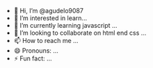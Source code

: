 - 👋 Hi, I’m @agudelo9087
- 👀 I’m interested in learn...
- 🌱 I’m currently learning javascript ...
- 💞️ I’m looking to collaborate on html end css ...
- 📫 How to reach me ...
- 😄 Pronouns: ...
- ⚡ Fun fact: ...

<!---
agudelo9087/agudelo9087 is a ✨ special ✨ repository because its `README.md` (this file) appears on your GitHub profile.
You can click the Preview link to take a look at your changes.
--->
